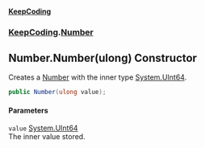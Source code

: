 #### [KeepCoding](index.md 'index')
### [KeepCoding](KeepCoding.md 'KeepCoding').[Number](Number.md 'KeepCoding.Number')
## Number.Number(ulong) Constructor
Creates a [Number](Number.md 'KeepCoding.Number') with the inner type [System.UInt64](https://docs.microsoft.com/en-us/dotnet/api/System.UInt64 'System.UInt64').  
```csharp
public Number(ulong value);
```
#### Parameters
<a name='KeepCoding.Number.Number(ulong).value'></a>
`value` [System.UInt64](https://docs.microsoft.com/en-us/dotnet/api/System.UInt64 'System.UInt64')  
The inner value stored.
  
